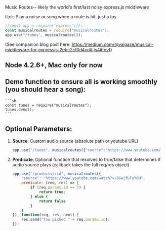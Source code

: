 Music Routes-- likely the world's first/last noisy express.js middleware

tl;dr: Play a noise or song when a route is hit, just a toy
```js
//const app = require('express')();
const musicalroutes = require("musicalroutes");
app.use("/tunes", musicalroutes());
```

(See companion blog post here: https://medium.com/@valgaze/musical-middleware-for-expressjs-2ebc2cf0d4cd#.js4ittoyf)

Node 4.2.6+, Mac only for now
------

## Demo function to ensure all is working smoothly (you should hear a song):

    ```sh
    const tunes = require("musicalroutes");
    tunes.demo();
    ```


## Optional Parameters:

1. **Source**: Custom audio source (absolute path or youtube URL)

    ```js
    app.use("/tunes", musicalroutes({"source":"https://www.youtube.com/watch?v=3GwjfUFyY6M"});
    ```

2. **Predicate**: Optional function that resolves to true/false that determines if audio source plays (callback takes the full req/res object)

    ```js
    app.use("/products/:id", musicalroutes({
        "source": "https://www.youtube.com/watch?v=3GwjfUFyY6M",
        predicate: (req, res) => {
            if (req.params.id == 7) {
                return true;
            } else {
                return false
            }
        }
    }), function(req, res, next) {
        res.send("You picked " + req.params.id);
    });
    ```

